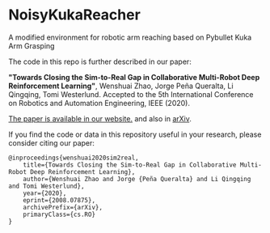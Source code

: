 # NoisyKukaReacher
A modified environment for robotic arm reaching based on Pybullet Kuka Arm Grasping

The code in this repo is further described in our paper:

**"Towards Closing the Sim-to-Real Gap in Collaborative Multi-Robot Deep Reinforcement Learning"**, Wenshuai Zhao, Jorge Peña Queralta, Li Qingqing, Tomi Westerlund. Accepted to the 5th International Conference on Robotics and Automation Engineering, IEEE (2020). 

[The paper is available in our website.](https://tiers.utu.fi/paper/wenshuai2020sim2real) and also in [arXiv](https://arxiv.org/abs/2008.07875).

If you find the code or data in this repository useful in your research, please consider citing our paper:

```
@inproceedings{wenshuai2020sim2real,
    title={Towards Closing the Sim-to-Real Gap in Collaborative Multi-Robot Deep Reinforcement Learning},
    author={Wenshuai Zhao and Jorge {Peña Queralta} and Li Qingqing and Tomi Westerlund},
    year={2020},
    eprint={2008.07875},
    archivePrefix={arXiv},
    primaryClass={cs.RO}
}
```
